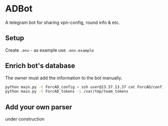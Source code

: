 # ADBot

A telegram bot for sharing vpn-config, round info & etc.

## Setup
Create `.env` - as example use `.env.example` 

## Enrich bot's database
The owner must add the information to the bot manually.

```bash
python main.py -t ForcAD_config < ssh user@13.37.13.37 cat ForcAD/config.yml
python main.py -t ForcAD_tokens -i /var/tmp/team_tokens
```

## Add your own parser

under construction
